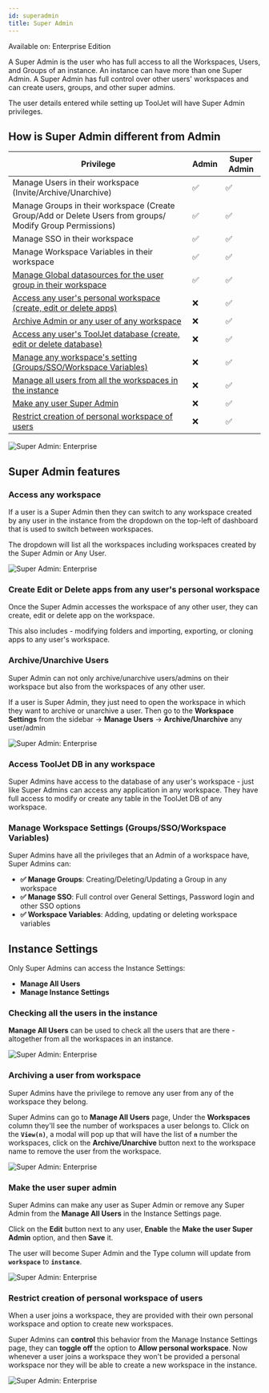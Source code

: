 ```yaml
---
id: superadmin
title: Super Admin
---
```


<div className='badge badge--primary heading-badge'>Available on: Enterprise Edition</div>

A Super Admin is the user who has full access to all the Workspaces, Users, and Groups of an instance. An instance can have more than one Super Admin. A Super Admin has full control over other users' workspaces and can create users, groups, and other super admins.

The user details entered while setting up ToolJet will have Super Admin privileges.

## How is Super Admin different from Admin

| Privilege | Admin | Super Admin | 
| --------- | ----- | ----------- |
| Manage Users in their workspace (Invite/Archive/Unarchive) | ✅ | ✅ |
| Manage Groups in their workspace (Create Group/Add or Delete Users from groups/ Modify Group Permissions) | ✅ | ✅ |
| Manage SSO in their workspace | ✅ | ✅ |
| Manage Workspace Variables in their workspace | ✅ | ✅ |
| [Manage Global datasources for the user group in their workspace](/docs/2.8.0/data-sources/overview#permissions) | ✅ | ✅ |
| [Access any user's personal workspace (create, edit or delete apps)](#access-any-workspace) | ❌ | ✅ |
| [Archive Admin or any user of any workspace](#archiveunarchive-users) | ❌ | ✅ |
| [Access any user's ToolJet database (create, edit or delete database)](#access-tooljet-db-in-any-workspace) | ❌ | ✅ |
| [Manage any workspace's setting (Groups/SSO/Workspace Variables)](#manage-workspace-setting-groupsssoworkspace-variables) | ❌ | ✅ |
| [Manage all users from all the workspaces in the instance](#checking-all-the-users-in-the-instance) | ❌ | ✅ |
| [Make any user Super Admin](#make-the-user-super-admin) | ❌ | ✅ |
| [Restrict creation of personal workspace of users](#restrict-creation-of-personal-workspace-of-users) | ❌ | ✅ |

<div style={{textAlign: 'center'}}>

<img className="screenshot-full" src="/img/enterprise/superadmin/instance.png" alt="Super Admin: Enterprise" />

</div>

## Super Admin features

### Access any workspace

If a user is a Super Admin then they can switch to any workspace created by any user in the instance from the dropdown on the top-left of dashboard that is used to switch between workspaces.

The dropdown will list all the workspaces including workspaces created by the Super Admin or Any User.

<div style={{textAlign: 'center'}}>

<img className="screenshot-full" src="/img/enterprise/superadmin/workspacedrop.png" alt="Super Admin: Enterprise" />

</div>

### Create Edit or Delete apps from any user's personal workspace

Once the Super Admin accesses the workspace of any other user, they can create, edit or delete app on the workspace.

This also includes - modifying folders and importing, exporting, or cloning apps to any user's workspace.

### Archive/Unarchive Users

Super Admin can not only archive/unarchive users/admins on their workspace but also from the workspaces of any other user.

If a user is Super Admin, they just need to open the workspace in which they want to archive or unarchive a user. Then go to the **Workspace Settings** from the sidebar -> **Manage Users** -> **Archive/Unarchive** any user/admin

<div style={{textAlign: 'center'}}>

<img className="screenshot-full" src="/img/enterprise/superadmin/archive.png" alt="Super Admin: Enterprise" />

</div>

###  Access ToolJet DB in any workspace

Super Admins have access to the database of any user's workspace - just like Super Admins can access any application in any workspace. They have full access to modify or create any table in the ToolJet DB of any workspace.

###  Manage Workspace Settings (Groups/SSO/Workspace Variables)

Super Admins have all the privileges that an Admin of a workspace have, Super Admins can:
- **✅ Manage Groups**: Creating/Deleting/Updating a Group in any workspace
- **✅ Manage SSO**: Full control over General Settings, Password login and other SSO options
- **✅ Workspace Variables**: Adding, updating or deleting workspace variables

## Instance Settings

Only Super Admins can access the Instance Settings:

- **Manage All Users**
- **Manage Instance Settings**

### Checking all the users in the instance

**Manage All Users** can be used to check all the users that are there - altogether from all the workspaces in an instance.

<div style={{textAlign: 'center'}}>

<img className="screenshot-full" src="/img/enterprise/superadmin/instancesettings.png" alt="Super Admin: Enterprise" />

</div>

### Archiving a user from workspace

Super Admins have the privilege to remove any user from any of the workspace they belong.

Super Admins can go to **Manage All Users** page, Under the **Workspaces** column they'll see the number of workspaces a user belongs to. Click on the **`View(n)`**, a modal will pop up that will have the list of **`n`** number the workspaces, click on the **Archive/Unarchive** button next to the workspace name to remove the user from the workspace.

<div style={{textAlign: 'center'}}>

<img className="screenshot-full" src="/img/enterprise/superadmin/archwork.png" alt="Super Admin: Enterprise" />

</div>

### Make the user super admin

Super Admins can make any user as Super Admin or remove any Super Admin from the **Manage All Users** in the Instance Settings page.

Click on the **Edit** button next to any user, **Enable** the **Make the user Super Admin** option, and then **Save** it.

The user will become Super Admin and the Type column will update from **`workspace`** to **`instance`**.

<div style={{textAlign: 'center'}}>

<img className="screenshot-full" src="/img/enterprise/superadmin/makesa.png" alt="Super Admin: Enterprise" />

</div>

### Restrict creation of personal workspace of users

When a user joins a workspace, they are provided with their own personal workspace and option to create new workspaces.

Super Admins can **control** this behavior from the Manage Instance Settings page, they can **toggle off** the option to **Allow personal workspace**. Now whenever a user joins a workspace they won't be provided a personal workspace nor they will be able to create a new workspace in the instance.

<div style={{textAlign: 'center'}}>

<img className="screenshot-full" src="/img/enterprise/superadmin/personal.png" alt="Super Admin: Enterprise" />

</div>
